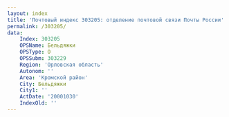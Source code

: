 ```yaml
---
layout: index
title: 'Почтовый индекс 303205: отделение почтовой связи Почты России'
permalink: /303205/
data:
    Index: 303205
    OPSName: Бельдяжки
    OPSType: О
    OPSSubm: 303229
    Region: 'Орловская область'
    Autonom: ''
    Area: 'Кромской район'
    City: Бельдяжки
    City1: ''
    ActDate: '20001030'
    IndexOld: ''
---
```

